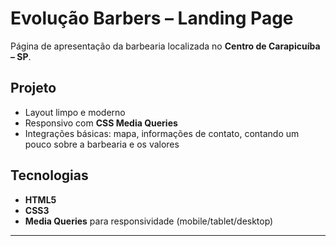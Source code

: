 # Evolução Barbers – Landing Page

Página de apresentação da barbearia localizada no **Centro de Carapicuíba – SP**.

## Projeto

- Layout limpo e moderno
- Responsivo com **CSS Media Queries**
- Integrações básicas: mapa, informações de contato, contando um pouco sobre a barbearia e os valores

## Tecnologias

- **HTML5**
- **CSS3**
- **Media Queries** para responsividade (mobile/tablet/desktop)

---

